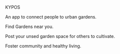 KYPOS

An app to connect people to urban gardens.

Find Gardens near you.

Post your unsed garden space for others to cultivate.

Foster community and healthy living.
